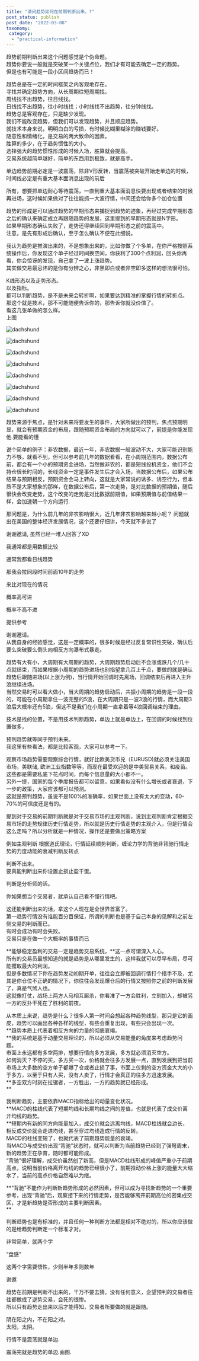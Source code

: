 ```yaml
---
title: "请问趋势如何在前期判断出来。?"
post_status: publish
post_date: "2022-03-08"
taxonomy:
 category: 
  - "practical-information"
---
```


趋势前期判断出来这个问题感觉是个伪命题。  
趋势你要说一般就是突破某一个关键点位，我们才有可能去确定一定的趋势。  
但是也有可能是一段小区间趋势而已！

趋势总是在一定的时间框架之内客观地存在。  
寻找并确定趋势方向，从长周期往短周期找。  
周线找不出趋势，往日线找。  
日线找不出趋势，往小时线找；小时线找不出趋势，往分钟线找。  
趋势总是客观存在，只是缺少发现。  
我们不能改变趋势，但我们可以发现趋势，并且顺应趋势。  
就技术本身来说，明明白白的亏损，有时候比糊里糊涂的赚钱要好。  
随意性和情绪化，是交易的两大致命的因素。  
胜算的多少，在于趋势惯性的大小。  
选择强大的趋势惯性形成的时候入场，胜算就会提高。  
交易系统越简单越好，简单的东西用到极致，就是高手。  
  

单边趋势前期必定是一波震荡，除非V形反转，当震荡被突破开始走单边的时候，时间线必定是有重大基本面消息出现的前后

所有，想要抓单边耐心等待震荡，一直到重大基本面消息快要出现或者结束的时候再进场，这时候如果做对了往往能抓一大波行情，中间还会给你多个加仓位置

趋势的形成是可以通过趋势的早期形态来捕捉到趋势的迹象，再经过完成早期形态之后的确认来确定成立再跟随趋势的发展，这里提到的早期形态就是N字形。  
如果早期形态确认失败了，走势还得继续回到早期形态之前的震荡中。  
注意，是先有形成后确认，至于怎么确认不便在此细说。  

我认为趋势是推演出来的，不是想象出来的，比如你做了个多单，在你严格按照系统操作后，你发现这个单子经过时间换空间，你获利了300个点利润，回头你再看，你会惊讶的发现，自己拿了一波上涨趋势。  
其实做交易最忌讳的是你有分辨之心，非黑即白或者非空即多这样的想法很可怕。  

K线形态以及走势形态。  
以及指标。  
都可以判断趋势，是不是未来会转折啊，如果要达到精准的掌握行情的转折点。  
那这个就是技术，那不可能随便告诉你的，那告诉你就没价值了。  
看这几张单做的怎么样。  
上图

  

  

![dachshund](https://img.dgrhw.net/upload/images/huihu/2020/05/31/193234920.jpg)

  

![dachshund](https://img.dgrhw.net/upload/images/huihu/2020/05/30/112419241.jpg)

  

![dachshund](https://img.dgrhw.net/upload/images/huihu/2020/05/30/112421490.jpg)

  

![dachshund](https://img.dgrhw.net/upload/images/huihu/2020/05/30/112421303.jpg)

  

![dachshund](https://img.dgrhw.net/upload/images/huihu/2020/05/30/112419725.jpg)

  

![dachshund](https://img.dgrhw.net/upload/images/huihu/2020/05/30/112421412.jpg)

  

![dachshund](https://img.dgrhw.net/upload/images/huihu/2020/05/30/112421225.jpg)

  

![dachshund](https://img.dgrhw.net/upload/images/huihu/2020/05/30/112420334.jpg)

趋势来源于焦点，是针对未来将要发生的事件，大家所做出的预判，焦点预期明显，就会有预期资金的布局，跟随预期资金布局的方向就可以了，前提是你能发现他.要能看的懂

说个简单的例子：非农数据，最近一年，非农数据一般波动不大，大家可能识别能力不够，就看不到，但可以参考前几年的数据看看，在小周期范围内，数据公布前，都会有一个小的预期资金进场，当然做非农的，都是短线投机资金，他们不会持仓很长时间的，长线资金一定是事件发生后才会入场，当数据公布后，如果公布结果与预期相反，预期资金会马上转向，这就是大家常说的诱多、诱空行为，但本质不是大家想象的那样，在数据公布后，第一次走势，是对比数据的预期值，随后很快会改变走势，这个改变的走势是对比数据前期值，如果预期值与前值结果一样，会加速朝一个方向运行.

那问题是，为什么前几年的非农影响很大，近几年非农影响越来越小呢？ 问题就出在美国的整体经济发展情况，这个还要仔细讲，今天就不多说了

谢谢邀请, 虽然已经一堆人回答了XD

我通常都是用数据比较

通常我都看日线趋势

那我会拉同段时间前面10年的走势

来比对现在的情况

概率高可进

概率不高不进

提供参考​

谢谢邀请。  
从我自身的经验感觉，这是一定概率的，很多时候是经过反复常识性突破，确认后要么突破要么倒头向相反方向瀑布式暴走。  

趋势有大有小，大周期有大周期的趋势，大周期趋势启动后不会涨或跌几个/几十点就结束，而如果根据小周期的趋势进场也别指望拿几百上千点，要做的就是确认趋势后跟随进场(以上涨为例)，当行情开始回调时先离场，回调结束后再进入主升浪继续进场。  
当然交易时可以看大做小，当大周期的趋势启动后，共振小周期的趋势是一段一段的，可能在小周期拿住一波完整的5浪，在大周期只是一波3浪的行情，而大周期3浪后大概率还有5浪，但这不是我们在小周期一直拿着等4浪回调结束的理由。  

技术是找的位置，不是用技术判断趋势，单边上就是单边上，在回调的时候找到位置做多，

预判趋势就等同于预判未来。  
我这里有些看法，都是比较客观，大家可以参考一下。  

观察市场趋势需要观察综合行情，就好比欧美货币兑（EURUSD)就必须关注美国市场，美联储, 欧洲工业指数等等，而现在最受欢迎的是中美贸易关系，和疫苗。  
这些都是需要私底下花点时间，而每个信息量的大小都不一。  
另外一提，国家的每个季度报告都可以留意，如果看似没有什么增长或者衰退，下一步的政策，大家应该都可以预测。  
这就是预判趋势，虽说不是100%的准确率，如果世面上没有太大的变动，60-70%的可信度还是有的。  

提到对于交易的前期判断就是对于交易市场的主观判断，说到主观判断肯定根据交易市场的走势规律历史行情走势，所以就是历史行情走势的主观介入，但是行情会这么走吗？所以分析就是一种情况，操作还是要做出策略方案

例如主观判断 根据道氏理论，行情延续顺势判断，缠论力学的背驰非背驰行情走势的力度动能的衰减判断反转点

判断不出来。  
要真能判断出来你设置止损止盈干蛋。  

判断是分析师的活。  

你如果想当个交易者，就承认自己看不懂行情吧。  

这还能判断出来的话，拿这个人现在是全世界首富了。  
第一趋势行情没有谁能百分百保证，所谓的判断也是基于自己本身的见解和之前左侧交易的判断而已。  
有时会成功有时会失败。  
交易只是在做一个大概率的事情而已

**能够稳定盈利的交易一定是趋势交易系统，**这一点可谓深入人心。  
所有的交易员最想知道的就是趋势是从哪里发生的，这样我就可以尽早布局，尽可能攫取最大的利润。  
但是多数情况下你在趋势发动初期开单，往往会立即被回调行情打个措手不及，尤其是你仓位不正确的情况下，你往往会发现爆仓后的行情又按照你之前的判断发展了，真是气煞人也。  
这就像打仗，战场上两方人马相互厮杀，你看准了一方会胜利，​立刻加入，却被另一方的反扑干死在了胜利的前夜。  

从本质上来说，趋势是什么？​很多人第一时间会想起各种趋势线型，那只是它的画皮，趋势可以画出各种各样的线型，有些会重复出现，有些只会出现一次。  
**趋势本质上代表着相反方向的力量的彻底衰竭。  
**​我的系统是基于动量交易理论的，所以必须从交易能量的角度来考虑趋势问题。  
市面上永远都有多空两排，想要行情向多方发展，多方就必须消灭空方。  
如何消灭？不停的买，多方买一次，价格就会往多方发展一点，直到发展到把当前市场上大多数的空方单子都爆了仓或者止损了事，市面上仅剩的空方资金大大的小于多方，以至于只有人买，没有人卖了，行情才会真正的往多方迅速发展。  
**多空双方时刻在拉锯者，一方胜出，一方的趋势就已经形成。  
**

我判断趋势，主要依靠MACD指标给出的动量变化状况。  
**MACD的柱线代表了短期均线和长期均线之间的差值，也就是代表了成交价离开均线的趋势。  
**​短期内有新的同方向能量加入，成交价就会远离均线，MACD柱线就会边长，相反成交价就会走进均线，甚至穿过均线造成行情的反转。  
MACD的柱线变短了，也就代表了前期趋势能量的衰竭。  
当MACD与成交价出现“背驰”状态时，就可以判断为当前趋势已经到了强弩周末，新的趋势正在孕育，随时都可能形成。  
“背驰”很好理解，成交价虽然创了新高，但是MACD柱线形成的峰值严重小于前期高点，说明当前价格离开均线的趋势已经很小了，前期推动价格上涨的能量大大缩水了，当前的高点价格自然难以为继。  

**​“背驰”不能作为判断新趋势形成的必然因素，但可以成为寻找新趋势的一个重要参考，出现“背驰”后，观察接下来的行情走势，是否能够离开前期高位的密集成交区，才是新趋势是否形成的主要判断因素。  
**

判断趋势也是有标准的，并且任何一种判断方法都是相对不绝对的，所以你应该做的是给趋势判断定一个标准才对。  

非常简单，就两个字

“盘感”

这两个字需要悟性，少则半年多则数年

谢邀

趋势在前期是判断不出来的，干万不要去猜，没有任何意义，企望预判的交易者往往都做成了逆势交易，会死的很惨。  
所以只有趋势走出来以后才能得知，交易者所要做的就是跟随。  

阴在阳之内，不在阳之对。  
太阳，太阴。  

行情不是震荡就是单边.

震荡完就是趋势的单边.画图.​
